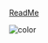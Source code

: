 <!-- _coverpage.md -->

[ReadMe](readme.md ':include')

<!-- background color -->

![color](#f0f0f0)
